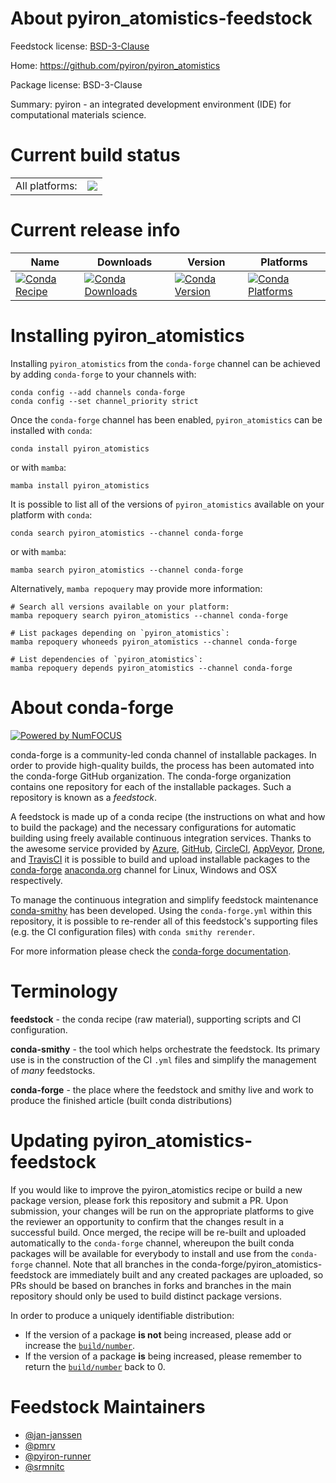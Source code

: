 About pyiron_atomistics-feedstock
=================================

Feedstock license: [BSD-3-Clause](https://github.com/conda-forge/pyiron_atomistics-feedstock/blob/main/LICENSE.txt)

Home: https://github.com/pyiron/pyiron_atomistics

Package license: BSD-3-Clause

Summary: pyiron - an integrated development environment (IDE) for computational materials science.

Current build status
====================


<table><tr><td>All platforms:</td>
    <td>
      <a href="https://dev.azure.com/conda-forge/feedstock-builds/_build/latest?definitionId=5092&branchName=main">
        <img src="https://dev.azure.com/conda-forge/feedstock-builds/_apis/build/status/pyiron_atomistics-feedstock?branchName=main">
      </a>
    </td>
  </tr>
</table>

Current release info
====================

| Name | Downloads | Version | Platforms |
| --- | --- | --- | --- |
| [![Conda Recipe](https://img.shields.io/badge/recipe-pyiron_atomistics-green.svg)](https://anaconda.org/conda-forge/pyiron_atomistics) | [![Conda Downloads](https://img.shields.io/conda/dn/conda-forge/pyiron_atomistics.svg)](https://anaconda.org/conda-forge/pyiron_atomistics) | [![Conda Version](https://img.shields.io/conda/vn/conda-forge/pyiron_atomistics.svg)](https://anaconda.org/conda-forge/pyiron_atomistics) | [![Conda Platforms](https://img.shields.io/conda/pn/conda-forge/pyiron_atomistics.svg)](https://anaconda.org/conda-forge/pyiron_atomistics) |

Installing pyiron_atomistics
============================

Installing `pyiron_atomistics` from the `conda-forge` channel can be achieved by adding `conda-forge` to your channels with:

```
conda config --add channels conda-forge
conda config --set channel_priority strict
```

Once the `conda-forge` channel has been enabled, `pyiron_atomistics` can be installed with `conda`:

```
conda install pyiron_atomistics
```

or with `mamba`:

```
mamba install pyiron_atomistics
```

It is possible to list all of the versions of `pyiron_atomistics` available on your platform with `conda`:

```
conda search pyiron_atomistics --channel conda-forge
```

or with `mamba`:

```
mamba search pyiron_atomistics --channel conda-forge
```

Alternatively, `mamba repoquery` may provide more information:

```
# Search all versions available on your platform:
mamba repoquery search pyiron_atomistics --channel conda-forge

# List packages depending on `pyiron_atomistics`:
mamba repoquery whoneeds pyiron_atomistics --channel conda-forge

# List dependencies of `pyiron_atomistics`:
mamba repoquery depends pyiron_atomistics --channel conda-forge
```


About conda-forge
=================

[![Powered by
NumFOCUS](https://img.shields.io/badge/powered%20by-NumFOCUS-orange.svg?style=flat&colorA=E1523D&colorB=007D8A)](https://numfocus.org)

conda-forge is a community-led conda channel of installable packages.
In order to provide high-quality builds, the process has been automated into the
conda-forge GitHub organization. The conda-forge organization contains one repository
for each of the installable packages. Such a repository is known as a *feedstock*.

A feedstock is made up of a conda recipe (the instructions on what and how to build
the package) and the necessary configurations for automatic building using freely
available continuous integration services. Thanks to the awesome service provided by
[Azure](https://azure.microsoft.com/en-us/services/devops/), [GitHub](https://github.com/),
[CircleCI](https://circleci.com/), [AppVeyor](https://www.appveyor.com/),
[Drone](https://cloud.drone.io/welcome), and [TravisCI](https://travis-ci.com/)
it is possible to build and upload installable packages to the
[conda-forge](https://anaconda.org/conda-forge) [anaconda.org](https://anaconda.org/)
channel for Linux, Windows and OSX respectively.

To manage the continuous integration and simplify feedstock maintenance
[conda-smithy](https://github.com/conda-forge/conda-smithy) has been developed.
Using the ``conda-forge.yml`` within this repository, it is possible to re-render all of
this feedstock's supporting files (e.g. the CI configuration files) with ``conda smithy rerender``.

For more information please check the [conda-forge documentation](https://conda-forge.org/docs/).

Terminology
===========

**feedstock** - the conda recipe (raw material), supporting scripts and CI configuration.

**conda-smithy** - the tool which helps orchestrate the feedstock.
                   Its primary use is in the construction of the CI ``.yml`` files
                   and simplify the management of *many* feedstocks.

**conda-forge** - the place where the feedstock and smithy live and work to
                  produce the finished article (built conda distributions)


Updating pyiron_atomistics-feedstock
====================================

If you would like to improve the pyiron_atomistics recipe or build a new
package version, please fork this repository and submit a PR. Upon submission,
your changes will be run on the appropriate platforms to give the reviewer an
opportunity to confirm that the changes result in a successful build. Once
merged, the recipe will be re-built and uploaded automatically to the
`conda-forge` channel, whereupon the built conda packages will be available for
everybody to install and use from the `conda-forge` channel.
Note that all branches in the conda-forge/pyiron_atomistics-feedstock are
immediately built and any created packages are uploaded, so PRs should be based
on branches in forks and branches in the main repository should only be used to
build distinct package versions.

In order to produce a uniquely identifiable distribution:
 * If the version of a package **is not** being increased, please add or increase
   the [``build/number``](https://docs.conda.io/projects/conda-build/en/latest/resources/define-metadata.html#build-number-and-string).
 * If the version of a package **is** being increased, please remember to return
   the [``build/number``](https://docs.conda.io/projects/conda-build/en/latest/resources/define-metadata.html#build-number-and-string)
   back to 0.

Feedstock Maintainers
=====================

* [@jan-janssen](https://github.com/jan-janssen/)
* [@pmrv](https://github.com/pmrv/)
* [@pyiron-runner](https://github.com/pyiron-runner/)
* [@srmnitc](https://github.com/srmnitc/)

